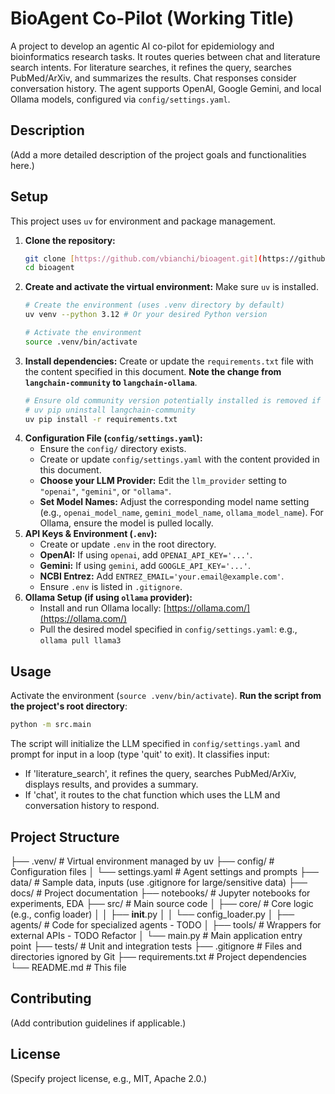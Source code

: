 # BioAgent Co-Pilot (Working Title)

A project to develop an agentic AI co-pilot for epidemiology and bioinformatics research tasks. It routes queries between chat and literature search intents. For literature searches, it refines the query, searches PubMed/ArXiv, and summarizes the results. Chat responses consider conversation history. The agent supports OpenAI, Google Gemini, and local Ollama models, configured via `config/settings.yaml`.

## Description

(Add a more detailed description of the project goals and functionalities here.)

## Setup

This project uses `uv` for environment and package management.

1.  **Clone the repository:**
    ```bash
    git clone [https://github.com/vbianchi/bioagent.git](https://github.com/vbianchi/bioagent.git)
    cd bioagent
    ```
2.  **Create and activate the virtual environment:**
    Make sure `uv` is installed.
    ```bash
    # Create the environment (uses .venv directory by default)
    uv venv --python 3.12 # Or your desired Python version

    # Activate the environment
    source .venv/bin/activate
    ```
3.  **Install dependencies:**
    Create or update the `requirements.txt` file with the content specified in this document. **Note the change from `langchain-community` to `langchain-ollama`**.
    ```bash
    # Ensure old community version potentially installed is removed if causing conflicts
    # uv pip uninstall langchain-community
    uv pip install -r requirements.txt
    ```
4.  **Configuration File (`config/settings.yaml`):**
    * Ensure the `config/` directory exists.
    * Create or update `config/settings.yaml` with the content provided in this document.
    * **Choose your LLM Provider:** Edit the `llm_provider` setting to `"openai"`, `"gemini"`, or `"ollama"`.
    * **Set Model Names:** Adjust the corresponding model name setting (e.g., `openai_model_name`, `gemini_model_name`, `ollama_model_name`). For Ollama, ensure the model is pulled locally.
5.  **API Keys & Environment (`.env`):**
    * Create or update `.env` in the root directory.
    * **OpenAI:** If using `openai`, add `OPENAI_API_KEY='...'`.
    * **Gemini:** If using `gemini`, add `GOOGLE_API_KEY='...'`.
    * **NCBI Entrez:** Add `ENTREZ_EMAIL='your.email@example.com'`.
    * Ensure `.env` is listed in `.gitignore`.
6.  **Ollama Setup (if using `ollama` provider):**
    * Install and run Ollama locally: [https://ollama.com/](https://ollama.com/)
    * Pull the desired model specified in `config/settings.yaml`: e.g., `ollama pull llama3`

## Usage

Activate the environment (`source .venv/bin/activate`). **Run the script from the project's root directory**:

```bash
python -m src.main
```

The script will initialize the LLM specified in `config/settings.yaml` and prompt for input in a loop (type 'quit' to exit). It classifies input:
-   If 'literature_search', it refines the query, searches PubMed/ArXiv, displays results, and provides a summary.
-   If 'chat', it routes to the chat function which uses the LLM and conversation history to respond.

## Project Structure
├── .venv/            # Virtual environment managed by uv
├── config/           # Configuration files
│   └── settings.yaml # Agent settings and prompts
├── data/             # Sample data, inputs (use .gitignore for large/sensitive data)
├── docs/             # Project documentation
├── notebooks/        # Jupyter notebooks for experiments, EDA
├── src/              # Main source code
│   ├── core/         # Core logic (e.g., config loader)
│   │   ├── __init__.py
│   │   └── config_loader.py
│   ├── agents/       # Code for specialized agents - TODO
│   ├── tools/        # Wrappers for external APIs - TODO Refactor
│   └── main.py       # Main application entry point
├── tests/            # Unit and integration tests
├── .gitignore        # Files and directories ignored by Git
├── requirements.txt  # Project dependencies
└── README.md         # This file


## Contributing
(Add contribution guidelines if applicable.)

## License
(Specify project license, e.g., MIT, Apache 2.0.)
